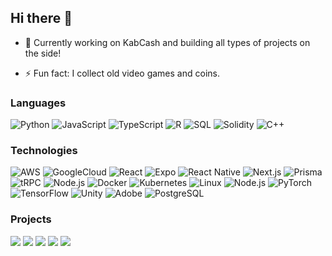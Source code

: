 ## Hi there 👋

- 🔭 Currently working on KabCash and building all types of projects on the side!

- ⚡ Fun fact: I collect old video games and coins.


### Languages

![Python](https://img.shields.io/badge/-Python-000?&logo=Python)
![JavaScript](https://img.shields.io/badge/-JavaScript-000?&logo=JavaScript)
![TypeScript](https://img.shields.io/badge/-TypeScript-000?&logo=TypeScript)
![R](https://img.shields.io/badge/-R-000?&logo=R)
![SQL](https://img.shields.io/badge/-SQL-000?&logo=MySQL)
![Solidity](https://img.shields.io/badge/-Solidity-000?&logo=Solidity)
![C++](https://img.shields.io/badge/-c++-000?&logo=c%2B%2B&)

### Technologies

![AWS](https://img.shields.io/badge/-AWS-000?&logo=Amazon-AWS&logoColor=F90)
![GoogleCloud](https://img.shields.io/badge/-GoogleCloud-000?&logo=GoogleCloud)
![React](https://img.shields.io/badge/-React-000?&logo=React)
![Expo](https://img.shields.io/badge/-Expo-000?&logo=Expo)
![React Native](https://img.shields.io/badge/React_Native-000.svg?&logo=react&logoColor=#99999)
![Next.js](https://img.shields.io/badge/-Next.js-000?&logo=Next.js)
![Prisma](https://img.shields.io/badge/-Prisma-000?&logo=Prisma)
![tRPC](https://img.shields.io/badge/-trpc-000?&logo=trpc)
![Node.js](https://img.shields.io/badge/-Node.js-000?&logo=Node.js)
![Docker](https://img.shields.io/badge/-Next.js-000?&logo=Next.js)
![Kubernetes](https://img.shields.io/badge/-Kubernetes-000?&logo=Kubernetes)
![Linux](https://img.shields.io/badge/-Linux-000?&logo=Linux)
![Node.js](https://img.shields.io/badge/-Node.js-000?&logo=node.js)
![PyTorch](https://img.shields.io/badge/-PyTorch-000?&logo=PyTorch)
![TensorFlow](https://img.shields.io/badge/-TensorFlow-000?&logo=TensorFlow)
![Unity](https://img.shields.io/badge/-Unity-000?&logo=Unity)
![Adobe](https://img.shields.io/badge/-Adobe-000?&logo=Adobe)
![PostgreSQL](https://img.shields.io/badge/-PostgreSQL-000?&logo=PostgreSQL)




### Projects

[![](https://img.shields.io/badge/-💪🏻%20My%20Personal%20Website-000)](https://luis-resume.vercel.app/)
[![](https://img.shields.io/badge/-⛳%20Kadi%20Clubs%20-000)](https://www.kadi.club/)
[![](https://img.shields.io/badge/-🎴%20dbay-000)](https://web.archive.org/web/20190705153954/http://www.dbay.ai/)
[![](https://img.shields.io/badge/-🔥%20Universal%20Graph-000)](https://universal-graph.vercel.app/)
[![](https://img.shields.io/badge/-💳%20KabCash-000)](https://kabcash.com/)





